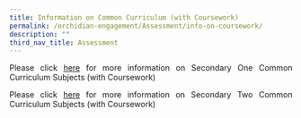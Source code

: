 ```yaml
---
title: Information on Common Curriculum (with Coursework)
permalink: /orchidian-engagement/Assessment/info-on-coursework/
description: ""
third_nav_title: Assessment
---
```

<div align="justify">

<p>Please click <a href="/files/Assessment/Secondary%201_Information%20for%20Parents%20on%20Common%20Curriculum%20Subjects%20(with%20Coursework)_012023.pdf" target="_blank">here</a> for more information on Secondary One Common Curriculum Subjects (with Coursework)</p>
	
<p>Please click <a href="/files/Assessment/Secondary%202_Information%20for%20Parents%20on%20Common%20Curriculum%20Subjects%20(with%20Coursework)_012023.pdf" target="_blank">here</a> for more information on Secondary Two Common Curriculum Subjects (with Coursework)</p>

</div>